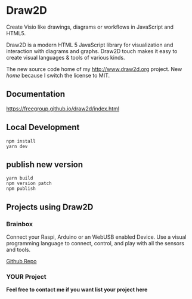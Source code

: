 # Draw2D
Create Visio like drawings, diagrams or workflows in JavaScript and HTML5.

Draw2D is a modern HTML 5 JavaScript library for visualization and interaction with 
diagrams and graphs. Draw2D touch makes it easy to create visual languages & tools of various 
kinds.

The new source code home of my http://www.draw2d.org project. New *home* because I switch the license to MIT.


## Documentation

https://freegroup.github.io/draw2d/index.html

## Local Development
``` 
npm install
yarn dev
```

## publish new version
``` 
yarn build
npm version patch
npm publish
```

## Projects using Draw2D

### Brainbox
Connect your Raspi, Arduino or an WebUSB enabled Device. Use a visual programming language to connect, control, 
and play with all the sensors and tools.

[Github Repo](https://freegroup.github.io/brainbox/)

### YOUR Project
**Feel free to contact me if you want list your project here**
